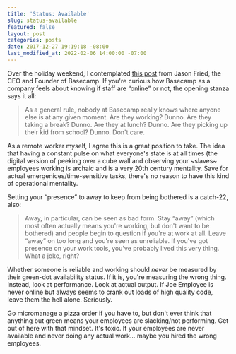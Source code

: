 ```yaml
---
title: 'Status: Available'
slug: status-available
featured: false
layout: post
categories: posts
date: 2017-12-27 19:19:18 -08:00
last_modified_at: 2022-02-06 14:00:00 -07:00
---
```


Over the holiday weekend, I contemplated [this post](https://m.signalvnoise.com/the-presence-prison-4c776292c8d2) from Jason Fried, the CEO and Founder of Basecamp. If you're curious how Basecamp as a company feels about knowing if staff are “online” or not, the opening stanza says it all:

> As a general rule, nobody at Basecamp really knows where anyone else is at any given moment. Are they working? Dunno. Are they taking a break? Dunno. Are they at lunch? Dunno. Are they picking up their kid from school? Dunno. Don't care.

As a remote worker myself, I agree this is a great position to take. The idea that having a constant pulse on what everyone's state is at all times (the digital version of peeking over a cube wall and observing your ~slaves~ employees working is archaic and is a very 20th century mentality. Save for actual emergenices/time-sensitive tasks, there's no reason to have this kind of operational mentality.

Setting your “presence” to away to keep from being bothered is a catch-22, also:

> Away, in particular, can be seen as bad form. Stay “away” (which most often actually means you're working, but don't want to be bothered) and people begin to question if you're at work at all. Leave “away” on too long and you're seen as unreliable. If you've got presence on your work tools, you've probably lived this very thing. What a joke, right?

Whether someone is reliable and working should _never_ be measured by their green-dot availability status. If it is, you're measuring the wrong thing. Instead, look at performance. Look at actual output. If Joe Employee is never online but always seems to crank out loads of high quality code, leave them the hell alone. Seriously.

Go micromanage a pizza order if you have to, but don't ever think that anything but green means your employees are slacking/not performing. Get out of here with that mindset. It's toxic. If your employees are never available and never doing any actual work… maybe you hired the wrong employees.

